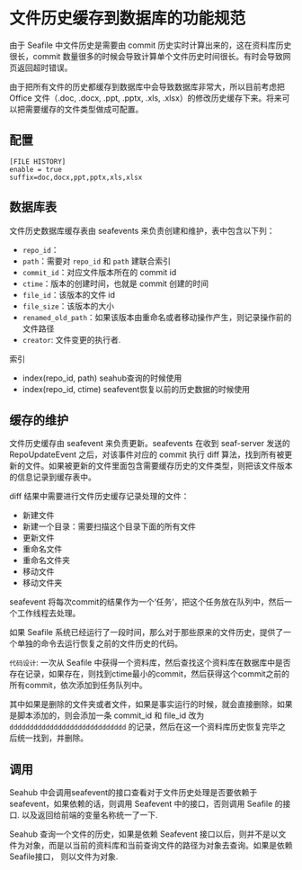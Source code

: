 # 文件历史缓存到数据库的功能规范

由于 Seafile 中文件历史是需要由 commit 历史实时计算出来的，这在资料库历史很长，commit 数量很多的时候会导致计算单个文件历史时间很长。有时会导致网页返回超时错误。

由于把所有文件的历史都缓存到数据库中会导致数据库非常大，所以目前考虑把 Office 文件（.doc, .docx, .ppt, .pptx, .xls, .xlsx）的修改历史缓存下来。将来可以把需要缓存的文件类型做成可配置。

## 配置

```
[FILE HISTORY]
enable = true
suffix=doc,docx,ppt,pptx,xls,xlsx
```

## 数据库表

文件历史数据库缓存表由 seafevents 来负责创建和维护，表中包含以下列：

- `repo_id`：
- `path`：需要对 `repo_id` 和 `path` 建联合索引
- `commit_id`：对应文件版本所在的 commit id
- `ctime`：版本的创建时间，也就是 commit 创建的时间
- `file_id`：该版本的文件 id
- `file_size`：该版本的大小
- `renamed_old_path`：如果该版本由重命名或者移动操作产生，则记录操作前的文件路径
- `creator`: 文件变更的执行者.

索引

- index(repo_id, path) seahub查询的时候使用  
- index(repo_id, ctime) seafevent恢复以前的历史数据的时候使用

## 缓存的维护

文件历史缓存由 seafevent 来负责更新。seafevents 在收到 seaf-server 发送的 RepoUpdateEvent 之后，对该事件对应的 commit 执行 diff 算法，找到所有被更新的文件。如果被更新的文件里面包含需要缓存历史的文件类型，则把该文件版本的信息记录到缓存表中。

diff 结果中需要进行文件历史缓存记录处理的文件：

- 新建文件
- 新建一个目录：需要扫描这个目录下面的所有文件
- 更新文件
- 重命名文件
- 重命名文件夹
- 移动文件
- 移动文件夹

seafevent 将每次commit的结果作为一个‘任务’，把这个任务放在队列中，然后一个工作线程去处理。

如果 Seafile 系统已经运行了一段时间，那么对于那些原来的文件历史，提供了一个单独的命令去运行恢复之前的文件历史的代码。

`代码设计`: 一次从 Seafile 中获得一个资料库，然后查找这个资料库在数据库中是否存在记录，如果存在，则找到ctime最小的commit，然后获得这个commit之前的所有commit，依次添加到任务队列中。

其中如果是删除的文件夹或者文件，如果是事实运行的时候，就会直接删除，如果是脚本添加的，则会添加一条 commit_id 和 file_id 改为  `ddddddddddddddddddddddddddddd` 的记录，然后在这一个资料库历史恢复完毕之后统一找到，并删除。

## 调用

Seahub 中会调用seafevent的接口查看对于文件历史处理是否要依赖于seafevent，如果依赖的话，则调用 Seafevent 中的接口，否则调用 Seafile 的接口. 以及返回给前端的变量名称统一了一下.


Seahub 查询一个文件的历史，如果是依赖 Seafevent 接口以后，则并不是以文件为对象，而是以当前的资料库和当前查询文件的路径为对象去查询。如果是依赖 Seafile接口， 则以文件为对象.